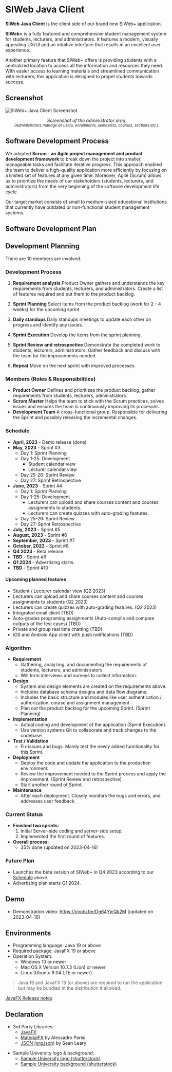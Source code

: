 # SIWeb Java Client
**SIWeb Java Client** is the client side of our brand new SIWeb+ application.

**SIWeb+** is a fully featured and comprehensive student management system for students, lecturers, and administrators. It features a modern, visually appealing UX/UI and an intuitive interface that results in an excellent user experience.

Another primary feature that SIWeb+ offers is providing students with a centralized location to access all the information and resources they need. With easier access to learning materials and streamlined communication with lecturers, this application is designed to propel students towards success.

## Screenshot
![SIWeb+ Java Client Screenshot](https://static.legendarytechnology.net/doc/others/siwebplus.png)
*<p style="text-align: center;">Screenshot of the administrator area<br><small>(Administrators manage all users, enrollments, semesters, courses, sections etc.)</small></p>*
## Software Development Process
We adopted **Scrum - an Agile project management and product development framework** to break down the project into smaller, manageable tasks and facilitate iterative progress. This approach enabled the team to deliver a high-quality application more efficiently by focusing on a limited set of features at any given time. Moreover, Agile (Scrum) allows us to prioritize the needs of our stakeholders (students, lecturers, and administrators) from the very beginning of the software development life cycle.

Our target market consists of small to medium-sized educational institutions that currently have outdated or non-functional student management systems.

## Software Development Plan
## Development Planning
There are 10 members are involved.


### Development Process

1. **Requirement analysis**
    Product Owner gathers and understands the key requirements from students, lecturers, and administrators. Create a list of features required and put them to the product backlog.

2. **Sprint Planning**
    Select items from the product backlog (work for 2 - 4 weeks) for the upcoming sprint. 

3. **Daily standups**
    Daily standups meetings to update each other on progress and identify any issues.

4. **Sprint Execution**
    Develop the items from the sprint planning.

5. **Sprint Review and retrospective**
    Demonstrate the completed work to students, lecturers, administrators. Gather feedback and discuss with the team for the improvements needed.

6. **Repeat**
    Move on the next sprint with improved processes.

### Members (Roles & Responsibilities)
- **Product Owner**
Defines and prioritizes the product backlog, gather requirements from students, lecturers, administrators.
- **Scrum Master**
Helps the team to stick with the Scrum practices, solves issues and ensures the team is continuously improving its processes.
- **Development Team**
A cross-functional group. Responsible for delivering the Sprint and possibly releasing the incremental changes.

### <a id="Schedule"></a>Schedule
- **April, 2023** - Demo release (done)
- **May, 2023** - Sprint #3
    - Day 1: Sprint Planning
    - Day 1-25: Development
        - Student calendar view
        - Lecturer calendar view
    - Day 25-26: Sprint Review
    - Day 27: Sprint Retrospective
- **June, 2023** - Sprint #4
    - Day 1: Sprint Planning
    - Day 1-25: Development
        - Lecturers can upload and share courses content and courses assignments to students.
        - Lecturers can create quizzes with auto-grading features.
    - Day 25-26: Sprint Review
    - Day 27: Sprint Retrospective
- **July, 2023** - Sprint #5
- **August, 2023** - Sprint #6
- **September, 2023** - Sprint #7
- **October, 2023** - Sprint #8
- **Q4 2023** - Beta release
- **TBD** - Sprint #9
- **Q1 2024** - Advertizing starts.
- **TBD** - Sprint #10

#### Upcoming planned features
- Student / Lecturer calendar view (Q2 2023)
- Lecturers can upload and share courses content and courses assignments to students (Q2 2023)
- Lecturers can create quizzes with auto-grading features. (Q2 2023)
- Integrated email client (TBD)
- Auto-grades programing assignments (Auto-compile and compare outputs of the test cases) (TBD)
- Private and group real time chatting (TBD)
- iOS and Android App client with push notifications (TBD)

### Algorithm
- **Requirement**
    - Gathering, analyzing, and documenting the requirements of students, lecturers, and administrators.
    - Will form interviews and surveys to collect information.
- **Design**
    - System and design elements are created on the requirements above.
    - Includes database schema designs and data flow diagrams.
    - Includes the basic structure and modules like user authentication / authorization, course and assignment management.
    - Plan out the product backlog for the upcoming Sprint. (Sprint Planning)
- **Implementation**
    - Actual coding and development of the application (Sprint Execution).
    - Use version systems Git to collaborate and track changes to the codebase.
- **Test / Validation**
    - Fix issues and bugs. Mainly test the newly added functionality for this Sprint.
- **Deployment**
    - Deploy the code and update the application to the production environment.
    - Review the improvement needed to the Sprint process and apply the improvement. (Sprint Review and retrospective)
    - Start another round of Sprint.
- **Maintenance**
    - After each deployment. Closely monitors the bugs and errors, and addresses user feedback.

### Current Status
- **Finished two sprints:**
    1. Initial Server-side coding and server-side setup.
    2. Implemented the first round of features.
- **Overall process:**
    - 35% done (updated on 2023-04-16)

### Future Plan
- Launches the beta version of SIWeb+ in Q4 2023 according to our [Schedule](#Schedule) above.
- Advertizing plan starts Q1 2024.

## Demo
- Demonstration video: https://youtu.be/Dg64YjcQk2M (updated on 2023-04-16)

## Environments
- Programming language: Java 19 or above
- Required package: JavaFX 19 or above
- Operation System: 
    - Windows 10 or newer
    - Mac OS X Version 10.7.3 (Lion) or newer
    - Linux (Ubuntu 8.04 LTE or newer)
> Java 19 and JavaFX 19 (or above) are required to run the application but may be bundled in the distribution if allowed.

[JavaFX Release notes](https://github.com/openjdk/jfx/tree/jfx20/doc-files)

## Declaration
- 3rd Party Libraries:
    - [JavaFX](https://openjfx.io/)
    - [MaterialFX](https://github.com/palexdev/MaterialFX) by Alessadro Parisi
    - [JSON (org.json)](https://github.com/stleary/JSON-java) by Sean Leary
>
- Sample University logo & background:
    - [Sample University logo (shutterstock)](https://www.shutterstock.com/image-vector/university-academy-school-course-logo-design-1594746943)
    - [Sample University background (shutterstock)](https://www.shutterstock.com/image-photo/college-campus-spring-131270519)


